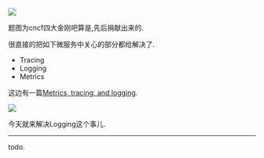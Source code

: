 ![](https://o4dyfn0ef.qnssl.com/image/2017-03-26-Screen%20Shot%202017-03-27%20at%2000.02.49.png?imageView2/2/h/300) 

题图为cncf四大金刚吧算是,先后捐献出来的. 

很直接的把如下微服务中关心的部分都给解决了.  

- Tracing
- Logging
- Metrics

这边有一篇[Metrics, tracing, and logging](https://peter.bourgon.org/blog/2017/02/21/metrics-tracing-and-logging.html). 

![](https://o4dyfn0ef.qnssl.com/image/2017-03-26-03.png?imageView2/2/h/400) 

今天就来解决Logging这个事儿. 

- - - - -- 

todo. 